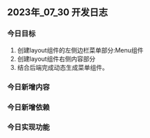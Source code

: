 ## 2023年_07_30 开发日志
### 今日目标
1. 创建layout组件的左侧边栏菜单部分:Menu组件
2. 创建layout组件右侧内容部分
3. 结合后端完成动态生成菜单组件。

### 今日新增内容

### 今日新增依赖

### 今日实现功能
